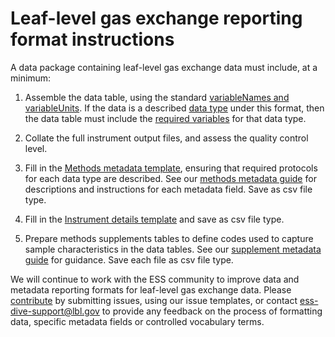 # Leaf-level gas exchange reporting format instructions

A data package containing leaf-level gas exchange data must include, at a minimum: 

1. Assemble the data table, using the standard [variableNames and variableUnits](definedVariables.md). If the data is a described [data type](dataTypesProtocols.md) under this format, then the data table must include the [required variables](requiredVariables.md) for that data type. 

2. Collate the full instrument output files, and assess the quality control level.

3. Fill in the [Methods metadata template](methodsMetadataTemplateV0.0.xlsx), ensuring that required protocols for each data type are described. See our [methods metadata guide](methodsMetadataGuide.md) for descriptions and instructions for each metadata field. Save as csv file type.

4. Fill in the [Instrument details template](instrumentDetailsTemplateV0.0.xlsx) and save as csv file type.

5. Prepare methods supplements tables to define codes used to capture sample characteristics in the data tables. See our [supplement metadata guide](supplementaryMetadataGuide.md) for guidance. Save each file as csv file type.


We will continue to work with the ESS community to improve data and metadata reporting formats for leaf-level gas exchange data. Please [contribute](contribute.md) by submitting issues, using our issue templates, or contact ess-dive-support@lbl.gov to provide any feedback on the process of formatting data, specific metadata fields or controlled vocabulary terms.
#
